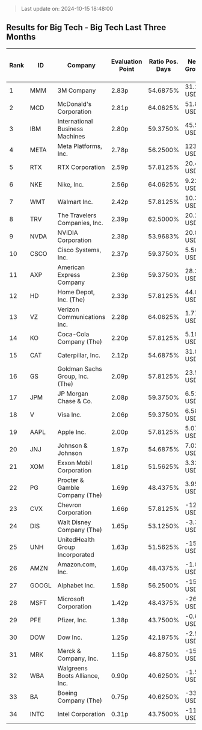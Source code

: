 > Last update on: 2024-10-15 18:48:00

## Results for Big Tech - Big Tech Last Three Months

| Rank | ID | Company | Evaluation Point | Ratio Pos. Days | Netto Growth | Mean Rel. Daily Growth | Tot. Growth | Current Price | Sector |
| --- | --- | --- | --- | --- | --- | --- | --- | --- | --- |
| 1 | MMM | 3M Company | 2.83p | 54.6875% | 31.15 USD | 0.46% | 29.77% | 135.94 USD | Industrials |
| 2 | MCD | McDonald's Corporation | 2.81p | 64.0625% | 51.85 USD | 0.29% | 19.87% | 313.05 USD | Consumer Cyclical |
| 3 | IBM | International Business Machines | 2.80p | 59.3750% | 45.59 USD | 0.35% | 24.32% | 233.73 USD | Technology |
| 4 | META | Meta Platforms, Inc. | 2.78p | 56.2500% | 123.32 USD | 0.39% | 26.69% | 585.51 USD | Communication Services |
| 5 | RTX | RTX Corporation | 2.59p | 57.8125% | 20.43 USD | 0.29% | 19.46% | 125.46 USD | Industrials |
| 6 | NKE | Nike, Inc. | 2.56p | 64.0625% | 9.22 USD | 0.21% | 12.62% | 82.34 USD | Consumer Cyclical |
| 7 | WMT | Walmart Inc. | 2.42p | 57.8125% | 10.33 USD | 0.22% | 14.55% | 81.46 USD | Consumer Defensive |
| 8 | TRV | The Travelers Companies, Inc. | 2.39p | 62.5000% | 20.25 USD | 0.15% | 9.17% | 241.30 USD | Financial Services |
| 9 | NVDA | NVIDIA Corporation | 2.38p | 53.9683% | 20.08 USD | 0.33% | 17.02% | 132.06 USD | Technology |
| 10 | CSCO | Cisco Systems, Inc. | 2.37p | 59.3750% | 5.56 USD | 0.18% | 11.45% | 54.11 USD | Technology |
| 11 | AXP | American Express Company | 2.36p | 59.3750% | 28.35 USD | 0.19% | 11.34% | 278.42 USD | Financial Services |
| 12 | HD | Home Depot, Inc. (The) | 2.33p | 57.8125% | 44.03 USD | 0.18% | 11.84% | 415.99 USD | Consumer Cyclical |
| 13 | VZ | Verizon Communications Inc. | 2.28p | 64.0625% | 1.77 USD | 0.08% | 4.20% | 43.83 USD | Communication Services |
| 14 | KO | Coca-Cola Company (The) | 2.20p | 57.8125% | 5.19 USD | 0.13% | 7.97% | 70.53 USD | Consumer Defensive |
| 15 | CAT | Caterpillar, Inc. | 2.12p | 54.6875% | 31.81 USD | 0.15% | 8.89% | 389.38 USD | Industrials |
| 16 | GS | Goldman Sachs Group, Inc. (The) | 2.09p | 57.8125% | 23.54 USD | 0.09% | 4.69% | 526.93 USD | Financial Services |
| 17 | JPM | JP Morgan Chase & Co. | 2.08p | 59.3750% | 6.51 USD | 0.06% | 3.00% | 223.14 USD | Financial Services |
| 18 | V | Visa Inc. | 2.06p | 59.3750% | 6.58 USD | 0.05% | 2.41% | 279.81 USD | Financial Services |
| 19 | AAPL | Apple Inc. | 2.00p | 57.8125% | 5.07 USD | 0.04% | 2.22% | 234.01 USD | Technology |
| 20 | JNJ | Johnson & Johnson | 1.97p | 54.6875% | 7.02 USD | 0.07% | 4.48% | 164.08 USD | Healthcare |
| 21 | XOM | Exxon Mobil Corporation | 1.81p | 51.5625% | 3.33 USD | 0.05% | 2.83% | 120.87 USD | Energy |
| 22 | PG | Procter & Gamble Company (The) | 1.69p | 48.4375% | 3.95 USD | 0.04% | 2.33% | 173.43 USD | Consumer Defensive |
| 23 | CVX | Chevron Corporation | 1.66p | 57.8125% | -12.50 USD | -0.12% | -7.75% | 148.66 USD | Energy |
| 24 | DIS | Walt Disney Company (The) | 1.65p | 53.1250% | -3.39 USD | -0.05% | -3.48% | 93.94 USD | Communication Services |
| 25 | UNH | UnitedHealth Group Incorporated | 1.63p | 51.5625% | -15.40 USD | -0.03% | -2.69% | 558.89 USD | Healthcare |
| 26 | AMZN | Amazon.com, Inc. | 1.60p | 48.4375% | -1.01 USD | 0.01% | -0.54% | 187.07 USD | Consumer Cyclical |
| 27 | GOOGL | Alphabet Inc. | 1.58p | 56.2500% | -15.92 USD | -0.13% | -8.79% | 165.20 USD | Communication Services |
| 28 | MSFT | Microsoft Corporation | 1.42p | 48.4375% | -26.15 USD | -0.09% | -5.90% | 417.76 USD | Technology |
| 29 | PFE | Pfizer, Inc. | 1.38p | 43.7500% | -0.67 USD | -0.03% | -2.25% | 29.37 USD | Healthcare |
| 30 | DOW | Dow Inc. | 1.25p | 42.1875% | -2.53 USD | -0.07% | -4.57% | 52.93 USD | Basic Materials |
| 31 | MRK | Merck & Company, Inc. | 1.15p | 46.8750% | -15.21 USD | -0.19% | -12.08% | 110.89 USD | Healthcare |
| 32 | WBA | Walgreens Boots Alliance, Inc. | 0.90p | 40.6250% | -1.59 USD | -0.18% | -13.42% | 10.30 USD | Healthcare |
| 33 | BA | Boeing Company (The) | 0.75p | 40.6250% | -33.06 USD | -0.28% | -17.89% | 152.31 USD | Industrials |
| 34 | INTC | Intel Corporation | 0.31p | 43.7500% | -11.65 USD | -0.53% | -33.81% | 22.82 USD | Technology |


